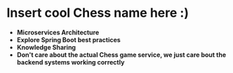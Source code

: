 <h1>Insert cool Chess name here :)</h1>

- **Microservices Architecture**
- **Explore Spring Boot best practices**
- **Knowledge Sharing**
- **Don't care about the actual Chess game service, we just care bout the backend systems working correctly**

